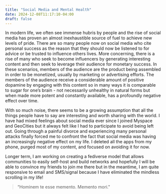 ```yaml
---
title: "Social Media and Mental Health"
date: 2024-12-08T11:17:10-04:00
draft: false
---
```


In modern life, we often see immense hubris by people and the rise of social media has proven an almost inexhaustible source of fuel to achieve new levels of pride. There are so many people now on social media who cite personal success as the reason that they should now be listened to for advice or be trusted to influence others lives. More concerning, there is a rise of many who seek to become influencers by generating interesting content and then seek to leverage their audience for monetary success. In these scenarios, members of the audience are the product being assembled in order to be monetized, usually by marketing or advertising efforts. The members of the audience receive a considerable amount of positive dopamine by engaging with this content so in many ways it is comparable to sugar for one’s brain - not necessarily unhealthy in natural forms but when made more potent and constantly available, has a profoundly negative effect over time.

With so much noise, there seems to be a growing assumption that all the things people have to say are interesting and worth sharing with the world. I have had mixed feelings about social media ever since I joined Myspace and GeoCities but it always felt like I had to participate to avoid being left out. Going through a painful divorce and experiencing many personal attacks finally forced me to confront the fact that social media was having an increasingly negative effect on my life. I deleted all the apps from my phone, purged most of my content, and focused on avoiding it for now. 

Longer term, I am working on creating a fediverse model that allows communities to easily self-host and build networks and hopefully I will be able to convince my friends to join me there but in the meantime, I am quite responsive to email and SMS/signal because I have eliminated the mindless scrolling in my life!

> “Hominem te esse memento. Memento mori." 
